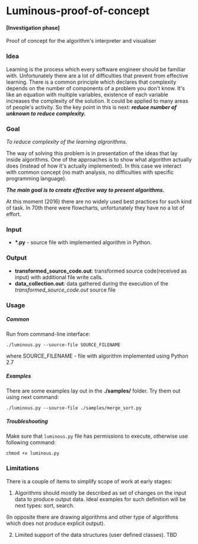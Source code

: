 # Luminous-proof-of-concept
#### [Investigation phase]

Proof of concept for the algorithm's interpreter and visualiser

### Idea

Learning is the process which every software engineer should be familiar with.
Unfortunately there are a lot of difficulties that prevent from effective learning.
There is a common principle which declares that complexity depends on the number of components of a problem you don't know.
It's like an equation with multiple variables, existence of each variable increases the complexity of the solution. It could be applied to many areas of people's activity. So the key point in this is next: ***reduce number of unknown to reduce complexity.***

### Goal

*To reduce complexity of the learning algrorithms.*

The way of solving this problem is in presentation of the ideas that lay inside algorithms.
One of the approaches is to show what algorithm actually does (instead of how it's actually implemented). In this case we interact with common concept (no math analysis, no difficulties with specific programming language).

***The main goal is to create effective way to present algorithms.***

At this moment (2016) there are no widely used best practices for such kind of task. In 70th there were flowcharts, unfortunately they have no a lot of effort. 

### Input

- **\*.py** - source file with implemented algorithm in Python.


### Output

- **transformed_source_code.out**: transformed source code(received as input) with additional file write calls.
- **data_collection.out**: data gathered during the execution of the *transformed_source_code.out* source file

### Usage

##### Common

Run from command-line interface:

`./luminous.py --source-file SOURCE_FILENAME`

where SOURCE_FILENAME - file with algorithm implemented using Python 2.7

##### Examples

There are some examples lay out in the **./samples/** folder. Try them out using next command:

`./luminous.py --source-file ./samples/merge_sort.py`

##### Troubleshooting

Make sure that `luminous.py` file has permissions to execute, otherwise use following command:

`chmod +x luminous.py`

### Limitations

There is a couple of items to simplify scope of work at early stages:

1) Algorithms should mostly be described as set of changes on the input data to produce output data. Ideal examples for such definition will be next types: sort, search. 

(In opposite there are drawing algorithms and other type of algorithms which does not produce explicit output).

2) Limited support of the data structures (user defined classes). TBD
